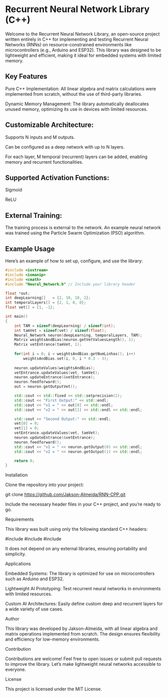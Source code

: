 
# Recurrent Neural Network Library (C++)

Welcome to the Recurrent Neural Network Library, an open-source project written entirely in C++ for implementing and testing Recurrent Neural Networks (RNNs) on resource-constrained environments like microcontrollers (e.g., Arduino and ESP32). This library was designed to be lightweight and efficient, making it ideal for embedded systems with limited memory.

## Key Features

Pure C++ Implementation: All linear algebra and matrix calculations were implemented from scratch, without the use of third-party libraries.

Dynamic Memory Management: The library automatically deallocates unused memory, optimizing its use in devices with limited resources.

## Customizable Architecture:

Supports N inputs and M outputs.

Can be configured as a deep network with up to N layers.

For each layer, M temporal (recurrent) layers can be added, enabling memory and recurrent functionalities.


## Supported Activation Functions:

Sigmoid

ReLU


## External Training: 

The training process is external to the network. An example neural network was trained using the Particle Swarm Optimization (PSO) algorithm.


## Example Usage

Here’s an example of how to set up, configure, and use the library:

```c++
#include <iostream>
#include <iomanip>
#include <cmath>
#include "Neural_Network.h" // Include your library header

float *out;
int deepLearning[]   = {2, 10, 10, 2};
int temporalLayers[] = {2, 1, 0, 0};
float vet[] = {1, -1};

int main()
{
    int TAM = sizeof(deepLearning) / sizeof(int);
    int tamVet = sizeof(vet) / sizeof(float);
    Neural_Network neuron(deepLearning, temporalLayers, TAM);
    Matrix weightsAndBias(neuron.getVetValuesLength(), 1);
    Matrix vetEntrance(tamVet, 1);
    
    for(int i = 0; i < weightsAndBias.getNumLinhas(); i++)
        weightsAndBias.set(i, 0, i * 0.3 - 3);
    
    neuron.updateValues(weightsAndBias);
    vetEntrance.updateValues(vet, tamVet);
    neuron.updateEntrance(&vetEntrance);
    neuron.feedforward();
    out = neuron.getOutputVet();

    std::cout << std::fixed << std::setprecision(2);
    std::cout << "First Output:" << std::endl;
    std::cout << "v1 = " << out[0] << std::endl;
    std::cout << "v2 = " << out[1] << std::endl << std::endl;

    std::cout << "Second Output:" << std::endl;
    vet[0] = 0;
    vet[1] = 0;
    vetEntrance.updateValues(vet, tamVet);
    neuron.updateEntrance(&vetEntrance);
    neuron.feedforward();
    std::cout << "v1 = " << neuron.getOutput(0) << std::endl;
    std::cout << "v2 = " << neuron.getOutput(1) << std::endl;

    return 0;
}
```


Installation

Clone the repository into your project:

git clone https://github.com/Jakson-Almeida/RNN-CPP.git

Include the necessary header files in your C++ project, and you’re ready to go.

Requirements

This library was built using only the following standard C++ headers:

#include <iostream>
#include <iomanip>
#include <cmath>

It does not depend on any external libraries, ensuring portability and simplicity.

Applications

Embedded Systems: The library is optimized for use on microcontrollers such as Arduino and ESP32.

Lightweight AI Prototyping: Test recurrent neural networks in environments with limited resources.

Custom AI Architectures: Easily define custom deep and recurrent layers for a wide variety of use cases.


Author

This library was developed by Jakson-Almeida, with all linear algebra and matrix operations implemented from scratch. The design ensures flexibility and efficiency for low-memory environments.

Contribution

Contributions are welcome! Feel free to open issues or submit pull requests to improve the library. Let’s make lightweight neural networks accessible to everyone.

License

This project is licensed under the MIT License.